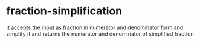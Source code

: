 # fraction-simplification
It accepts the input as fraction in numerator and denominator form and simplify it and returns the numerator and denominator of simplified fraction
